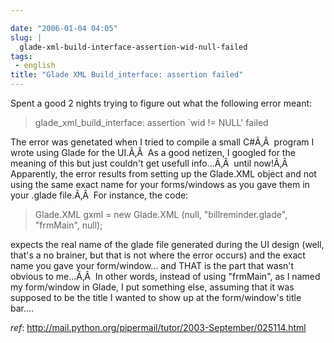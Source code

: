 ```yaml
---

date: "2006-01-04 04:05"
slug: |
  glade-xml-build-interface-assertion-wid-null-failed
tags:
 - english
title: "Glade XML Build_interface: assertion failed"
---
```


Spent a good 2 nights trying to figure out what the following error
meant:

> glade_xml_build_interface: assertion \`wid != NULL' failed

The error was genetated when I tried to compile a small C\#Ã‚Â  program
I wrote using Glade for the UI.Ã‚Â  As a good netizen, I googled for the
meaning of this but just couldn't get usefull info...Ã‚Â  until now!Ã‚Â 
Apparently, the error results from setting up the Glade.XML object and
not using the same exact name for your forms/windows as you gave them in
your .glade file.Ã‚Â  For instance, the code:

> Glade.XML gxml = new Glade.XML (null, "billreminder.glade", "frmMain",
> null);

expects the real name of the glade file generated during the UI design
(well, that's a no brainer, but that is not where the error occurs) and
the exact name you gave your form/window... and THAT is the part that
wasn't obvious to me...Ã‚Â  In other words, instead of using "frmMain",
as I named my form/window in Glade, I put something else, assuming that
it was supposed to be the title I wanted to show up at the form/window's
title bar....

*ref*:
<http://mail.python.org/pipermail/tutor/2003-September/025114.html>
